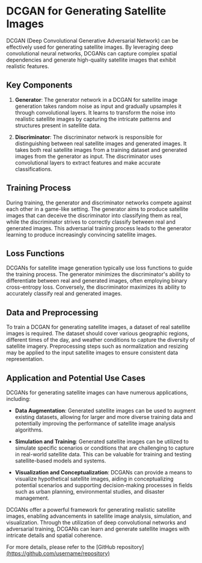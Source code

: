# DCGAN for Generating Satellite Images

DCGAN (Deep Convolutional Generative Adversarial Network) can be effectively used for generating satellite images. By leveraging deep convolutional neural networks, DCGANs can capture complex spatial dependencies and generate high-quality satellite images that exhibit realistic features.

## Key Components

1. **Generator**: The generator network in a DCGAN for satellite image generation takes random noise as input and gradually upsamples it through convolutional layers. It learns to transform the noise into realistic satellite images by capturing the intricate patterns and structures present in satellite data.

2. **Discriminator**: The discriminator network is responsible for distinguishing between real satellite images and generated images. It takes both real satellite images from a training dataset and generated images from the generator as input. The discriminator uses convolutional layers to extract features and make accurate classifications.

## Training Process

During training, the generator and discriminator networks compete against each other in a game-like setting. The generator aims to produce satellite images that can deceive the discriminator into classifying them as real, while the discriminator strives to correctly classify between real and generated images. This adversarial training process leads to the generator learning to produce increasingly convincing satellite images.

## Loss Functions

DCGANs for satellite image generation typically use loss functions to guide the training process. The generator minimizes the discriminator's ability to differentiate between real and generated images, often employing binary cross-entropy loss. Conversely, the discriminator maximizes its ability to accurately classify real and generated images.

## Data and Preprocessing

To train a DCGAN for generating satellite images, a dataset of real satellite images is required. The dataset should cover various geographic regions, different times of the day, and weather conditions to capture the diversity of satellite imagery. Preprocessing steps such as normalization and resizing may be applied to the input satellite images to ensure consistent data representation.

## Application and Potential Use Cases

DCGANs for generating satellite images can have numerous applications, including:

- **Data Augmentation**: Generated satellite images can be used to augment existing datasets, allowing for larger and more diverse training data and potentially improving the performance of satellite image analysis algorithms.

- **Simulation and Training**: Generated satellite images can be utilized to simulate specific scenarios or conditions that are challenging to capture in real-world satellite data. This can be valuable for training and testing satellite-based models and systems.

- **Visualization and Conceptualization**: DCGANs can provide a means to visualize hypothetical satellite images, aiding in conceptualizing potential scenarios and supporting decision-making processes in fields such as urban planning, environmental studies, and disaster management.

DCGANs offer a powerful framework for generating realistic satellite images, enabling advancements in satellite image analysis, simulation, and visualization. Through the utilization of deep convolutional networks and adversarial training, DCGANs can learn and generate satellite images with intricate details and spatial coherence.

For more details, please refer to the [GitHub repository][(https://github.com/username/repository) ](https://github.com/carpedm20/DCGAN-tensorflow)

